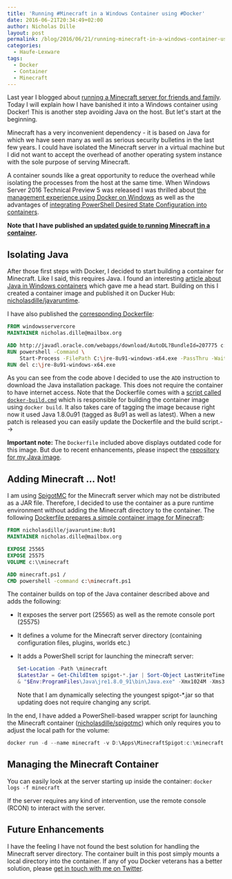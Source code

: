 ```yaml
---
title: 'Running #Minecraft in a Windows Container using #Docker'
date: 2016-06-21T20:34:49+02:00
author: Nicholas Dille
layout: post
permalink: /blog/2016/06/21/running-minecraft-in-a-windows-container-using-docker/
categories:
  - Haufe-Lexware
tags:
  - Docker
  - Container
  - Minecraft
---
```

Last year I blogged about [running a Minecraft server for friends and family](/blog/2015/09/09/how-to-build-a-custom-minecraft-server-for-friends-and-family/). Today I will explain how I have banished it into a Windows container using Docker! This is another step avoiding Java on the host. But let's start at the beginning.<!--more-->

Minecraft has a very inconvenient dependency - it is based on Java for which we have seen many as well as serious security bulletins in the last few years. I could have isolated the Minecraft server in a virtual machine but I did not want to accept the overhead of another operating system instance with the sole purpose of serving Minecraft.

A container sounds like a great opportunity to reduce the overhead while isolating the processes from the host at the same time. When Windows Server 2016 Technical Preview 5 was released I was thrilled about [the management experience using Docker on Windows](/blog/2016/06/08/build-ship-run-containers-with-windows-server-2016-tp5/) as well as the advantages of [integrating PowerShell Desired State Configuration into containers](/blog/2016/06/17/powershell-desired-state-configuration-psdsc-in-windows-containers-using-docker/).

**Note that I have published an [updated guide to running Minecraft in a container](/blog/2017/01/03/generic-docker-windows-container-for-minecraft-servers/).**

## Isolating Java

After those first steps with Docker, I decided to start building a container for Minecraft. Like I said, this requires Java. I found an interesting [article about Java in Windows containers](https://alexandrnikitin.github.io/blog/running-java-inside-windows-container-on-windows-server/) which gave me a head start. Building on this I created a container image and published it on Ducker Hub: [nicholasdille/javaruntime](https://hub.docker.com/r/nicholasdille/javaruntime/).

I have also published the [corresponding Dockerfile](https://github.com/nicholasdille/docker/blob/eb7f0f0341f21bb68972f15c80bd5d9e1f04fa81/java/Dockerfile):

```Dockerfile
FROM windowsservercore
MAINTAINER nicholas.dille@mailbox.org

ADD http://javadl.oracle.com/webapps/download/AutoDL?BundleId=207775 c:\jre-8u91-windows-x64.exe
RUN powershell -Command \
    Start-Process -FilePath C:\jre-8u91-windows-x64.exe -PassThru -Wait -ArgumentList \"/s /L c:\Java64.log\"
RUN del c:\jre-8u91-windows-x64.exe
```

As you can see from the code above I decided to use the `ADD` instruction to download the Java installation package. This does not require the container to have internet access. Note that the Dockerfile comes with a [script called `docker-build.cmd`](https://github.com/nicholasdille/docker/blob/master/javaruntime/docker-build.cmd) which is responsible for building the container image using `docker build`. It also takes care of tagging the image because right now it used Java 1.8.0u91 (tagged as 8u91 as well as latest). When a new patch is released you can easily update the Dockerfile and the build script.-->

**Important note:** The `Dockerfile` included above displays outdated code for this image. But due to recent enhancements, please inspect the [repository for my Java image](https://github.com/nicholasdille/docker/tree/master/java).

## Adding Minecraft ... Not!

I am using [SpigotMC](https://www.spigotmc.org/) for the Minecraft server which may not be distributed as a JAR file. Therefore, I decided to use the container as a pure runtime environment without adding the Minecraft directory to the container. The following [Dockerfile prepares a simple container image for Minecraft](https://github.com/nicholasdille/docker/blob/master/spigotmc/Dockerfile):

```Dockerfile
FROM nicholasdille/javaruntime:8u91
MAINTAINER nicholas.dille@mailbox.org

EXPOSE 25565
EXPOSE 25575
VOLUME c:\\minecraft

ADD minecraft.ps1 /
CMD powershell -command c:\minecraft.ps1
```

The container builds on top of the Java container described above and adds the following:

- It exposes the server port (25565) as well as the remote console port (25575)
- It defines a volume for the Minecraft server directory (containing configuration files, plugins, worlds etc.)
- It adds a PowerShell script for launching the minecraft server:

  ```PowerShell
  Set-Location -Path \minecraft
  $LatestJar = Get-ChildItem spigot-*.jar | Sort-Object LastWriteTime | Select-Object -Last 1 -ExpandProperty Name
  & "$Env:ProgramFiles\Java\jre1.8.0_91\bin\Java.exe" -Xmx1024M -Xms32M -jar $LatestJar -W .\worlds
  ```

  Note that I am dynamically selecting the youngest spigot-*.jar so that updating does not require changing any script.

In the end, I have added a PowerShell-based wrapper script for launching the Minecraft container ([nicholasdille/spigotmc](https://hub.docker.com/r/nicholasdille/spigotmc/)) which only requires you to adjust the local path for the volume:

```PowerShell
docker run -d --name minecraft -v D:\Apps\MinecraftSpigot:c:\minecraft -p 25565:25565 -p 25575:25575 nicholasdille/spigotmc
```

## Managing the Minecraft Container

You can easily look at the server starting up inside the container: `docker logs -f minecraft`

If the server requires any kind of intervention, use the remote console (RCON) to interact with the server.

## Future Enhancements

I have the feeling I have not found the best solution for handling the Minecraft server directory. The container built in this post simply mounts a local directory into the container. If any of you Docker veterans has a better solution, please [get in touch with me on Twitter](https://twitter.com/nicholasdille).
